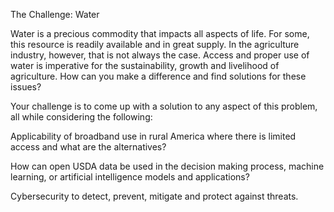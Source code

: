 The Challenge: Water

Water is a precious commodity that impacts all aspects of life. For some, this resource is readily available and in great supply. In the agriculture industry, however, that is not always the case. Access and proper use of water is imperative for the sustainability, growth and livelihood of agriculture. How can you make a difference and find solutions for these issues?

Your challenge is to come up with a solution to any aspect of this problem, all while considering the following:

Applicability of broadband use in rural America where there is limited access and what are the alternatives?

How can open USDA data be used in the decision making process, machine learning, or artificial intelligence models and applications?

Cybersecurity to detect, prevent, mitigate and protect against threats.
